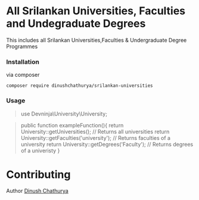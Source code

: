 # All Srilankan Universities, Faculties and Undegraduate Degrees

This includes all Srilankan Universities,Faculties & Undergraduate Degree Programmes

### Installation

via composer

`composer require dinushchathurya/srilankan-universities`

### Usage 

>use Devninja\University\University;

>public function exampleFunction(){
    return University::getUniversities(); // Returns all universities 
    return University::getFaculties('university'); // Returns faculties of a university 
    return University::getDegrees('Faculty'); // Returns degrees of a univeristy 
}

# Contributing

 Author [Dinush Chathurya](https://dinushchathurya.github.io/)

